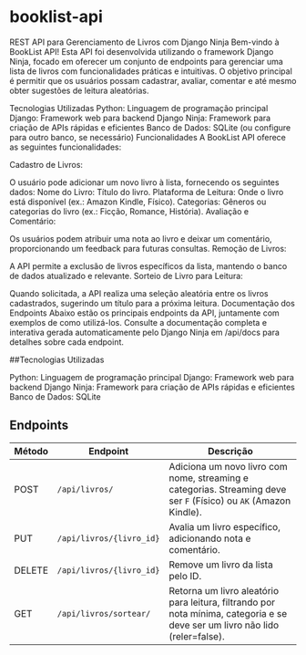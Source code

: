 # booklist-api

REST API para Gerenciamento de Livros com Django Ninja
Bem-vindo à BookList API! Esta API foi desenvolvida utilizando o framework Django Ninja, focado em oferecer um conjunto de endpoints para gerenciar uma lista de livros com funcionalidades práticas e intuitivas. O objetivo principal é permitir que os usuários possam cadastrar, avaliar, comentar e até mesmo obter sugestões de leitura aleatórias.

Tecnologias Utilizadas
Python: Linguagem de programação principal
Django: Framework web para backend
Django Ninja: Framework para criação de APIs rápidas e eficientes
Banco de Dados: SQLite (ou configure para outro banco, se necessário)
Funcionalidades
A BookList API oferece as seguintes funcionalidades:

Cadastro de Livros:

O usuário pode adicionar um novo livro à lista, fornecendo os seguintes dados:
Nome do Livro: Título do livro.
Plataforma de Leitura: Onde o livro está disponível (ex.: Amazon Kindle, Físico).
Categorias: Gêneros ou categorias do livro (ex.: Ficção, Romance, História).
Avaliação e Comentário:

Os usuários podem atribuir uma nota ao livro e deixar um comentário, proporcionando um feedback para futuras consultas.
Remoção de Livros:

A API permite a exclusão de livros específicos da lista, mantendo o banco de dados atualizado e relevante.
Sorteio de Livro para Leitura:

Quando solicitada, a API realiza uma seleção aleatória entre os livros cadastrados, sugerindo um título para a próxima leitura.
Documentação dos Endpoints
Abaixo estão os principais endpoints da API, juntamente com exemplos de como utilizá-los. Consulte a documentação completa e interativa gerada automaticamente pelo Django Ninja em /api/docs para detalhes sobre cada endpoint.

##Tecnologias Utilizadas

Python: Linguagem de programação principal
Django: Framework web para backend
Django Ninja: Framework para criação de APIs rápidas e eficientes
Banco de Dados: SQLite

## Endpoints

| Método | Endpoint               | Descrição                                                                                                  |
|--------|-------------------------|------------------------------------------------------------------------------------------------------------|
| POST   | `/api/livros/`          | Adiciona um novo livro com nome, streaming e categorias. Streaming deve ser `F` (Físico) ou `AK` (Amazon Kindle). |
| PUT    | `/api/livros/{livro_id}` | Avalia um livro específico, adicionando nota e comentário.                                                |
| DELETE | `/api/livros/{livro_id}` | Remove um livro da lista pelo ID.                                                                         |
| GET    | `/api/livros/sortear/`   | Retorna um livro aleatório para leitura, filtrando por nota mínima, categoria e se deve ser um livro não lido (reler=false). |

